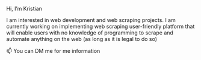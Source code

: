 Hi, I’m Kristian

I am interested in web development and web scraping projects. I am currently working on implementing web scraping user-friendly platform that will enable users
with no knowledge of programming to scrape and automate anything on the web (as long as it is legal to do so)

📫 You can DM me for me information

<!---
kdafov/kdafov is a ✨ special ✨ repository because its `README.md` (this file) appears on your GitHub profile.
You can click the Preview link to take a look at your changes.
--->
